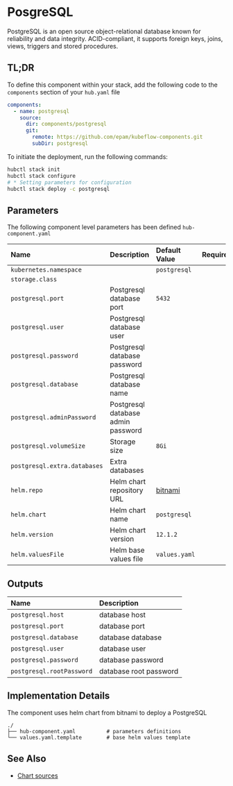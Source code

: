 # PosgreSQL

PostgreSQL is an open source object-relational database known for reliability and data integrity.
ACID-compliant, it supports foreign keys, joins, views, triggers and stored procedures.

## TL;DR

To define this component within your stack, add the following code to the `components` section of your  `hub.yaml` file

```yaml
components:
  - name: postgresql
    source:
      dir: components/postgresql
      git:
        remote: https://github.com/epam/kubeflow-components.git
        subDir: postgresql 
```

To initiate the deployment, run the following commands:

```bash
hubctl stack init
hubctl stack configure
# * Setting parameters for configuration
hubctl stack deploy -c postgresql
```

## Parameters

The following component level parameters has been defined `hub-component.yaml`

| Name                         | Description                        | Default Value                                 | Required |
|:-----------------------------|:-----------------------------------|:----------------------------------------------|:--------:|
| `kubernetes.namespace`       |                                    | `postgresql`                                  |          |
| `storage.class`              |                                    |                                               |          |
| `postgresql.port`            | Postgresql database port           | `5432`                                        |          |
| `postgresql.user`            | Postgresql database user           |                                               |          |
| `postgresql.password`        | Postgresql database password       |                                               |          |
| `postgresql.database`        | Postgresql database name           |                                               |          |
| `postgresql.adminPassword`   | Postgresql database admin password |                                               |          |
| `postgresql.volumeSize`      | Storage size                       | `8Gi`                                         |          |
| `postgresql.extra.databases` | Extra databases                    |                                               |          |
| `helm.repo`                  | Helm chart repository URL          | [bitnami](https://charts.bitnami.com/bitnami) |          |
| `helm.chart`                 | Helm chart name                    | `postgresql`                                  |          |
| `helm.version`               | Helm chart version                 | `12.1.2`                                      |          |
| `helm.valuesFile`            | Helm base values file              | `values.yaml`                                 |          |

## Outputs

| Name                      | Description            |
|:--------------------------|:-----------------------|
| `postgresql.host`         | database host          |
| `postgresql.port`         | database port          |
| `postgresql.database`     | database database      |
| `postgresql.user`         | database user          |
| `postgresql.password`     | database password      |
| `postgresql.rootPassword` | database root password |

## Implementation Details

The component uses helm chart from bitnami to deploy a PostgreSQL

```text
./
├── hub-component.yaml          # parameters definitions
└── values.yaml.template        # base helm values template
```

## See Also

- [Chart sources](https://github.com/bitnami/charts/tree/main/bitnami/postgresql)
